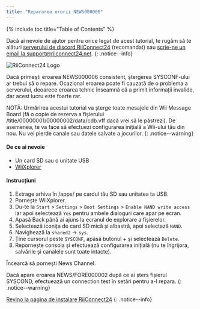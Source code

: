 ```yaml
---
title: "Repararea erorii NEWS000006"
---
```


{% include toc title="Table of Contents" %}

Dacă ai nevoie de ajutor pentru orice legat de acest tutorial, te rugăm să te alături [serverului de discord RiiConnect24](https://discord.gg/rc24) (recomandat) sau [scrie-ne un email la support@riiconnect24.net](mailto:support@riiconnect24.net).
{: .notice--info}

![RiiConnect24 Logo](/images/WiiRC24Logo.jpg)

Dacă primești eroarea NEWS000006 consistent, ștergerea SYSCONF-ului ar trebui să o repare. Ocazional eroarea poate fi cauzată de o problema a serverului, deoarece eroarea tehnic înseamnă că a primit informații invalide, dar acest lucru este foarte rar.

NOTĂ: Urmărirea acestui tutorial va șterge toate mesajele din Wii Message Board (fă o copie de rezerva a fișierului /title/00000001/00000002/data/cdb.vff dacă vrei să le păstrezi). De asemenea, te va face să efectuezi configurarea inițială a Wii-ului tău din nou. Nu vei pierde canale sau datele salvate a jocurilor.
{: .notice--warning}

#### De ce ai nevoie
* Un card SD sau o unitate USB
* [WiiXplorer](https://sourceforge.net/projects/wiixplorer/files/latest/download)

#### Instrucțiuni

1. Extrage arhiva în /apps/ pe cardul tău SD sau unitatea ta USB.
1. Pornește WiiXplorer.
1. Du-te la `Start` > `Settings` > `Boot Settings` > `Enable NAND write access` iar apoi selectează `Yes` pentru ambele dialoguri care apar pe ecran.
1. Apasă Back până ai ajuns la ecranul de explorare a fișierelor.
1. Selectează iconița de card SD mică și albastră, apoi selectază `NAND`.
1. Navighează la `shared2` -> `sys`.
1. Ține cursorul peste `SYSCONF`, apăsă butonul + și selectează `Delete`.
1. Repornește consola și efectuează configurarea inițială (nu te îngrijora, salvările și canalele sunt toate intacte).

Încearcă să pornești News Channel.

Dacă apare eroarea NEWS/FORE000002 după ce ai șters fișierul SYSCOND, efectuează un connection test în setări pentru a-l repara.
{: .notice--warning}

[Revino la pagina de instalare RiiConnect24](riiconnect24)
{: .notice--info}
